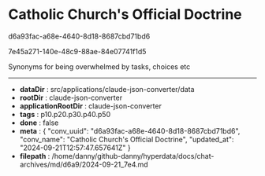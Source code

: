 # Catholic Church's Official Doctrine

d6a93fac-a68e-4640-8d18-8687cbd71bd6

7e45a271-140e-48c9-88ae-84e07741f1d5

Synonyms for being overwhelmed by tasks, choices etc

---

* **dataDir** : src/applications/claude-json-converter/data
* **rootDir** : claude-json-converter
* **applicationRootDir** : claude-json-converter
* **tags** : p10.p20.p30.p40.p50
* **done** : false
* **meta** : {
  "conv_uuid": "d6a93fac-a68e-4640-8d18-8687cbd71bd6",
  "conv_name": "Catholic Church's Official Doctrine",
  "updated_at": "2024-09-21T12:57:47.657641Z"
}
* **filepath** : /home/danny/github-danny/hyperdata/docs/chat-archives/md/d6a9/2024-09-21_7e4.md